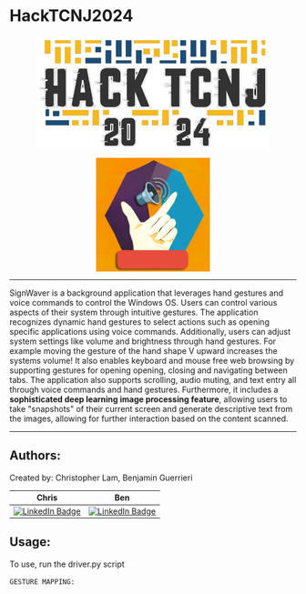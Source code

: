 # HackTCNJ2024

<p align="center">
  <a href="https://www.hacktcnj.com" target="blank"><img align="center" src="logo.png" height="200"/></a>
</p>

<p align="center">
  <a href="https://devpost.com/submit-to/20389-hacktcnj-2024/manage/submissions/480854-signwaver/" target="blank"><img align="center" src="icon.png" height="200"/></a>
</p>



---

SignWaver is a background application that leverages hand gestures and voice commands to control the Windows OS. Users can control various aspects of their system through intuitive gestures. The application recognizes dynamic hand gestures to select actions such as opening specific applications using voice commands. Additionally, users can adjust system settings like volume and brightness through hand gestures. For example moving the gesture of the hand shape V upward increases the systems volume! It also enables keyboard and mouse free web browsing by supporting gestures for opening opening, closing  and navigating between tabs. The application also supports scrolling, audio muting, and text entry all through voice commands and hand gestures. Furthermore, it includes a **sophisticated deep learning image processing feature**, allowing users to take "snapshots" of their current screen and generate descriptive text from the images, allowing for further interaction based on the content scanned. 

---

## Authors:
Created by: Christopher Lam, Benjamin Guerrieri

|Chris|Ben|
|---|---|
|[![LinkedIn Badge](https://img.shields.io/badge/LinkedIn-Profile-informational?style=flat&logo=linkedin&logoColor=white&color=0D76A8)]([https://www.linkedin.com/in/braydon-coyer/](https://www.linkedin.com/in/christopher-lam-40b21b271/))|[![LinkedIn Badge](https://img.shields.io/badge/LinkedIn-Profile-informational?style=flat&logo=linkedin&logoColor=white&color=0D76A8)]([https://www.linkedin.com/in/braydon-coyer/](https://www.linkedin.com/in/benjaminguerrieri/))



## Usage:
To use, run the driver.py script

```
GESTURE MAPPING:

```
